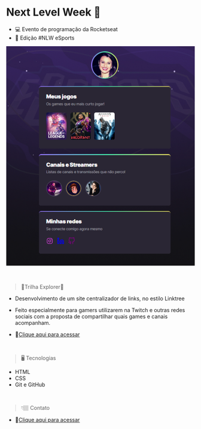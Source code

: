 # Next Level Week 🚀

- 💻 Evento de programação da Rocketseat 
- 🚩 Edição #NLW eSports

![preview](./.github/preview.png)

<br>

>🔹Trilha Explorer🔹

- Desenvolvimento de um site centralizador de links, no estilo Linktree

- Feito especialmente para gamers utilizarem na Twitch e outras redes sociais com a proposta de compartilhar quais games e canais acompanham.

- 🔗[Clique aqui para acessar](https://alineviana.github.io/nlw-esports-explorer/)

<br>

> 🖥️ Tecnologias

- HTML
- CSS
- Git e GitHub

<br>

> 👇🏽 Contato
- 🔗[Clique aqui para acessar](https://www.linkedin.com/in/alinecviana/)

